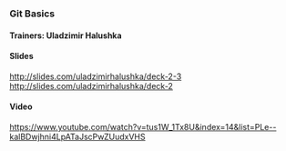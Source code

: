 
### Git Basics

#### Trainers: Uladzimir Halushka

#### Slides 

http://slides.com/uladzimirhalushka/deck-2-3
http://slides.com/uladzimirhalushka/deck-2

#### Video

https://www.youtube.com/watch?v=tus1W_1Tx8U&index=14&list=PLe--kalBDwjhni4LpATaJscPwZUudxVHS

